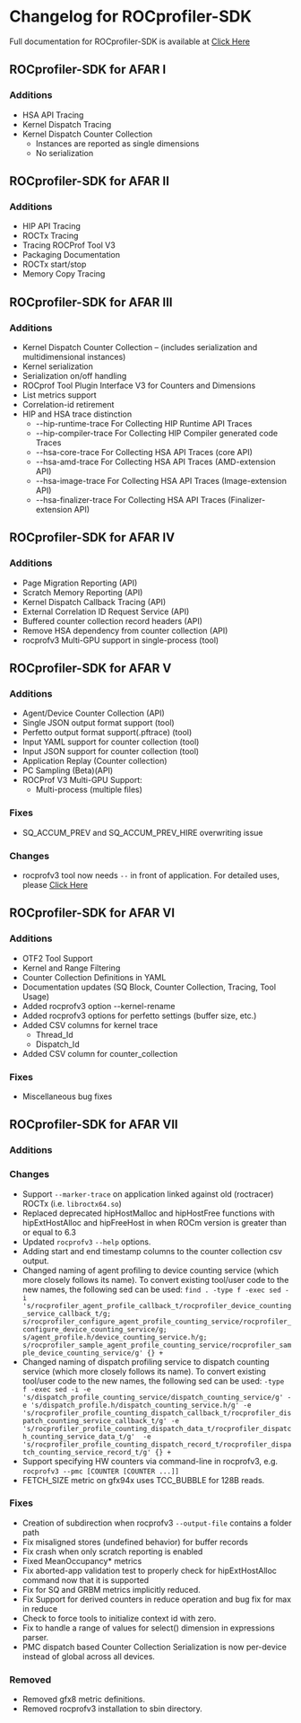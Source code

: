 # Changelog for ROCprofiler-SDK

Full documentation for ROCprofiler-SDK is available at [Click Here](source/docs/index.md)

## ROCprofiler-SDK for AFAR I

### Additions

- HSA API Tracing
- Kernel Dispatch Tracing
- Kernel Dispatch Counter Collection
  - Instances are reported as single dimensions
  - No serialization

## ROCprofiler-SDK for AFAR II

### Additions

- HIP API Tracing
- ROCTx Tracing
- Tracing ROCProf Tool V3
- Packaging Documentation
- ROCTx start/stop
- Memory Copy Tracing

## ROCprofiler-SDK for AFAR III

### Additions

- Kernel Dispatch Counter Collection – (includes serialization and multidimensional instances)
- Kernel serialization
- Serialization on/off handling
- ROCprof Tool Plugin Interface V3 for Counters and Dimensions
- List metrics support
- Correlation-id retirement
- HIP and HSA trace distinction
  - --hip-runtime-trace          For Collecting HIP Runtime API Traces
  - --hip-compiler-trace         For Collecting HIP Compiler generated code Traces
  - --hsa-core-trace                For Collecting HSA API Traces (core API)
  - --hsa-amd-trace                For Collecting HSA API Traces (AMD-extension API)
  - --hsa-image-trace             For Collecting HSA API Traces (Image-extension API)
  - --hsa-finalizer-trace          For Collecting HSA API Traces (Finalizer-extension API)

## ROCprofiler-SDK for AFAR IV

### Additions

- Page Migration Reporting (API)
- Scratch Memory Reporting (API)
- Kernel Dispatch Callback Tracing (API)
- External Correlation ID Request Service (API)
- Buffered counter collection record headers (API)
- Remove HSA dependency from counter collection (API)
- rocprofv3 Multi-GPU support in single-process (tool)

## ROCprofiler-SDK for AFAR V

### Additions

- Agent/Device Counter Collection (API)
- Single JSON output format support (tool)
- Perfetto output format support(.pftrace) (tool)
- Input YAML support for counter collection (tool)
- Input JSON support for counter collection (tool)
- Application Replay (Counter collection)
- PC Sampling (Beta)(API)
- ROCProf V3 Multi-GPU Support:
  - Multi-process (multiple files)

### Fixes

- SQ_ACCUM_PREV and SQ_ACCUM_PREV_HIRE overwriting issue

### Changes

- rocprofv3 tool now needs `--` in front of application. For detailed uses, please [Click Here](source/docs/rocprofv3.md)

## ROCprofiler-SDK for AFAR VI

### Additions

- OTF2 Tool Support
- Kernel and Range Filtering
- Counter Collection Definitions in YAML
- Documentation updates (SQ Block, Counter Collection, Tracing, Tool Usage)
- Added rocprofv3 option --kernel-rename
- Added rocprofv3 options for perfetto settings (buffer size, etc.)
- Added CSV columns for kernel trace
  - Thread_Id
  - Dispatch_Id
- Added CSV column for counter_collection

### Fixes

- Miscellaneous bug fixes

## ROCprofiler-SDK for AFAR VII

### Additions

### Changes

- Support `--marker-trace` on application linked against old (roctracer) ROCTx (i.e. `libroctx64.so`)
- Replaced deprecated hipHostMalloc and hipHostFree functions with hipExtHostAlloc and hipFreeHost in when ROCm version is greater than or equal to 6.3
- Updated `rocprofv3` `--help` options.
- Adding start and end timestamp columns to the counter collection csv output.
- Changed naming of agent profiling to device counting service (which more closely follows its name). To convert existing tool/user code to the new names, the following sed can be used: `find . -type f -exec sed -i 's/rocprofiler_agent_profile_callback_t/rocprofiler_device_counting_service_callback_t/g; s/rocprofiler_configure_agent_profile_counting_service/rocprofiler_configure_device_counting_service/g; s/agent_profile.h/device_counting_service.h/g; s/rocprofiler_sample_agent_profile_counting_service/rocprofiler_sample_device_counting_service/g' {} +`
- Changed naming of dispatch profiling service to dispatch counting service (which more closely follows its name). To convert existing tool/user code to the new names, the following sed can be used: `-type f -exec sed -i -e 's/dispatch_profile_counting_service/dispatch_counting_service/g' -e 's/dispatch_profile.h/dispatch_counting_service.h/g' -e 's/rocprofiler_profile_counting_dispatch_callback_t/rocprofiler_dispatch_counting_service_callback_t/g' -e 's/rocprofiler_profile_counting_dispatch_data_t/rocprofiler_dispatch_counting_service_data_t/g'  -e 's/rocprofiler_profile_counting_dispatch_record_t/rocprofiler_dispatch_counting_service_record_t/g' {} +`
- Support specifying HW counters via command-line in rocprofv3, e.g. `rocprofv3 --pmc [COUNTER [COUNTER ...]]`
- FETCH_SIZE metric on gfx94x uses TCC_BUBBLE for 128B reads.

### Fixes

- Creation of subdirection when rocprofv3 `--output-file` contains a folder path
- Fix misaligned stores (undefined behavior) for buffer records
- Fix crash when only scratch reporting is enabled
- Fixed MeanOccupancy* metrics
- Fix aborted-app validation test to properly check for hipExtHostAlloc command now that it is supported
- Fix for SQ and GRBM metrics implicitly reduced.
- Fix Support for derived counters in reduce operation and bug fix for max in reduce
- Check to force tools to initialize context id with zero.
- Fix to handle a range of values for select() dimension in expressions parser.
- PMC dispatch based Counter Collection Serialization is now per-device instead of global across all devices.

### Removed

- Removed gfx8 metric definitions.
- Removed rocprofv3 installation to sbin directory.
